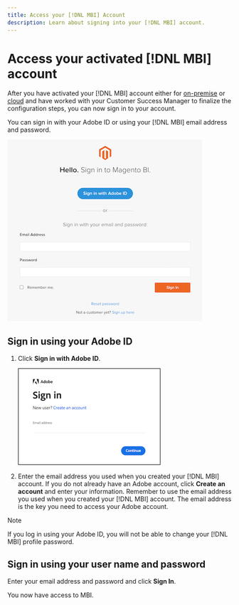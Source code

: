 ```yaml
---
title: Access your [!DNL MBI] Account
description: Learn about signing into your [!DNL MBI] account.
---
```

# Access your activated [!DNL MBI] account

After you have activated your [!DNL MBI] account either for [on-premise](../getting-started/onpremise-activation.md) or [cloud](../getting-started/cloud-activation.md) and have worked with your Customer Success Manager to finalize the configuration steps, you can now sign in to your account.

You can sign in with your Adobe ID or using your [!DNL MBI] email address and password.

![sign-in](../assets/sign-in.png)

## Sign in using your Adobe ID

1. Click **Sign in with Adobe ID**.

    ![sign-in-adobe](../assets/sign-in-adobe.png)

1. Enter the email address you used when you created your [!DNL MBI] account. If you do not already have an Adobe account, click **Create an account** and enter your information. Remember to use the email address you used when you created your [!DNL MBI] account. The email address is the key you need to access your Adobe account.

>[!NOTE]
>
>If you log in using your Adobe ID, you will not be able to change your [!DNL MBI] profile password.

## Sign in using your user name and password

Enter your email address and password and click **Sign In**.

You now have access to MBI.
